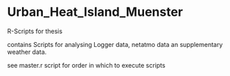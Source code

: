 # Urban_Heat_Island_Muenster

R-Scripts for thesis 

contains Scripts for analysing Logger data, netatmo data an supplementary weather data.

see master.r script for order in which to execute scripts
